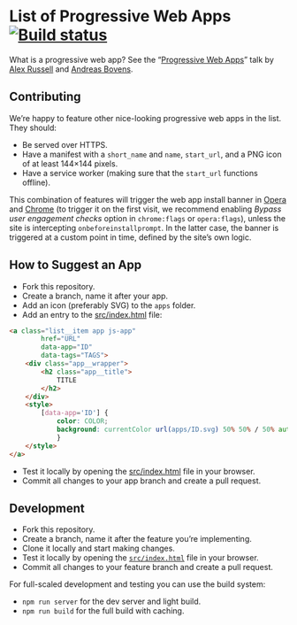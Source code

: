 # List of Progressive Web Apps [![Build status](https://travis-ci.org/pwarocks/pwa.rocks.svg)](https://travis-ci.org/pwarocks/pwa.rocks)

What is a progressive web app? See the “[Progressive Web Apps](https://developer.chrome.com/devsummit/sessions/progressiveapps)” talk by [Alex Russell](https://github.com/slightlyoff) and [Andreas Bovens](https://github.com/andreasbovens).

## Contributing

We’re happy to feature other nice-looking progressive web apps in the list. They should:

- Be served over HTTPS.
- Have a manifest with a `short_name` and `name`, `start_url`, and a PNG icon of at least 144×144 pixels.
- Have a service worker (making sure that the `start_url` functions offline).

This combination of features will trigger the web app install banner in [Opera](https://dev.opera.com/blog/web-app-install-banners/) and [Chrome](https://developers.google.com/web/updates/2015/03/increasing-engagement-with-app-install-banners-in-chrome-for-android) (to trigger it on the first visit, we recommend enabling _Bypass user engagement checks_ option in `chrome:flags` or `opera:flags`), unless the site is intercepting `onbeforeinstallprompt`. In the latter case, the banner is triggered at a custom point in time, defined by the site’s own logic.

## How to Suggest an App

- Fork this repository.
- Create a branch, name it after your app.
- Add an icon (preferably SVG) to the `apps` folder.
- Add an entry to the [src/index.html](src/index.html) file:

```html
<a class="list__item app js-app"
		href="URL"
		data-app="ID"
		data-tags="TAGS">
	<div class="app__wrapper">
		<h2 class="app__title">
			TITLE
		</h2>
	</div>
	<style>
		[data-app='ID'] {
			color: COLOR;
			background: currentColor url(apps/ID.svg) 50% 50% / 50% auto no-repeat;
			}
	</style>
</a>
```

- Test it locally by opening the [src/index.html](src/index.html) file in your browser.
- Commit all changes to your app branch and create a pull request.

## Development

- Fork this repository.
- Create a branch, name it after the feature you’re implementing.
- Clone it locally and start making changes.
- Test it locally by opening the [`src/index.html`](src/index.html) file in your browser.
- Commit all changes to your feature branch and create a pull request.

For full-scaled development and testing you can use the build system:

- `npm run server` for the dev server and light build.
- `npm run build` for the full build with caching.
